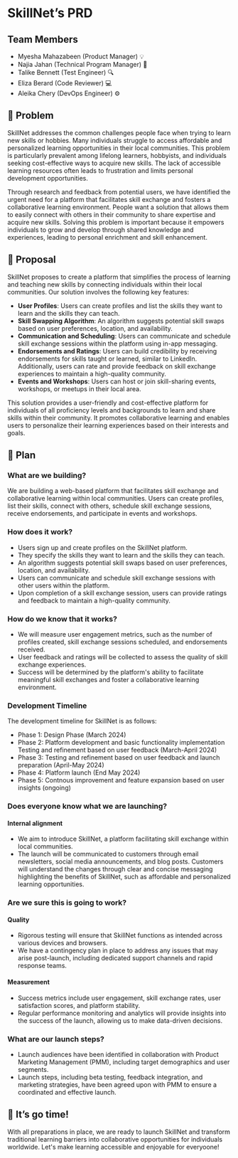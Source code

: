 # SkillNet’s PRD
## Team Members
- Myesha Mahazabeen (Product Manager) 💡
- Najia Jahan (Technical Program Manager) 📝
- Talike Bennett (Test Engineer) 🔍
- Eliza Berard (Code Reviewer) 💻
- Aleika Chery (DevOps Engineer) ⚙️

## 👀 Problem

SkillNet addresses the common challenges people face when trying to learn new skills or hobbies. Many individuals struggle to access affordable and personalized learning opportunities in their local communities. This problem is particularly prevalent among lifelong learners, hobbyists, and individuals seeking cost-effective ways to acquire new skills. The lack of accessible learning resources often leads to frustration and limits personal development opportunities.

Through research and feedback from potential users, we have identified the urgent need for a platform that facilitates skill exchange and fosters a collaborative learning environment. People want a solution that allows them to easily connect with others in their community to share expertise and acquire new skills. Solving this problem is important because it empowers individuals to grow and develop through shared knowledge and experiences, leading to personal enrichment and skill enhancement.

## 💭 Proposal

SkillNet proposes to create a platform that simplifies the process of learning and teaching new skills by connecting individuals within their local communities. Our solution involves the following key features:

- **User Profiles**: Users can create profiles and list the skills they want to learn and the skills they can teach.
- **Skill Swapping Algorithm**: An algorithm suggests potential skill swaps based on user preferences, location, and availability.
- **Communication and Scheduling**: Users can communicate and schedule skill exchange sessions within the platform using in-app messaging.
- **Endorsements and Ratings**: Users can build credibility by receiving endorsements for skills taught or learned, similar to LinkedIn. Additionally, users can rate and provide feedback on skill exchange experiences to maintain a high-quality community.
- **Events and Workshops**: Users can host or join skill-sharing events, workshops, or meetups in their local area.

This solution provides a user-friendly and cost-effective platform for individuals of all proficiency levels and backgrounds to learn and share skills within their community. It promotes collaborative learning and enables users to personalize their learning experiences based on their interests and goals.

## 🛫 Plan

### What are we building?
We are building a web-based platform that facilitates skill exchange and collaborative learning within local communities. Users can create profiles, list their skills, connect with others, schedule skill exchange sessions, receive endorsements, and participate in events and workshops.

### How does it work?
- Users sign up and create profiles on the SkillNet platform.
- They specify the skills they want to learn and the skills they can teach.
- An algorithm suggests potential skill swaps based on user preferences, location, and availability.
- Users can communicate and schedule skill exchange sessions with other users within the platform.
- Upon completion of a skill exchange session, users can provide ratings and feedback to maintain a high-quality community.

### How do we know that it works?
- We will measure user engagement metrics, such as the number of profiles created, skill exchange sessions scheduled, and endorsements received.
- User feedback and ratings will be collected to assess the quality of skill exchange experiences.
- Success will be determined by the platform's ability to facilitate meaningful skill exchanges and foster a collaborative learning environment.

### Development Timeline

The development timeline for SkillNet is as follows:
- Phase 1: Design Phase (March 2024)
- Phase 2: Platform development and basic functionality implementation Testing and refinement based on user feedback (March-April 2024)
- Phase 3: Testing and refinement based on user feedback and launch preparation  (April-May 2024)
- Phase 4: Platform launch (End May 2024)
- Phase 5: Contnous improvement and feature expansion based on user insights (ongoing)

### Does everyone know what we are launching?

#### Internal alignment

- We aim to introduce SkillNet, a platform facilitating skill exchange within local communities.
- The launch will be communicated to customers through email newsletters, social media announcements, and blog posts.
Customers will understand the changes through clear and concise messaging highlighting the benefits of SkillNet, such as affordable and personalized learning opportunities.

### Are we sure this is going to work?

#### Quality

- Rigorous testing will ensure that SkillNet functions as intended across various devices and browsers.
- We have a contingency plan in place to address any issues that may arise post-launch, including dedicated support channels and rapid response teams.

#### Measurement

- Success metrics include user engagement, skill exchange rates, user satisfaction scores, and platform stability.
- Regular performance monitoring and analytics will provide insights into the success of the launch, allowing us to make data-driven decisions.

### What are our launch steps?

- Launch audiences have been identified in collaboration with Product Marketing Management (PMM), including target demographics and user segments.
- Launch steps, including beta testing, feedback integration, and marketing strategies, have been agreed upon with PMM to ensure a coordinated and effective launch.

## 🚀 It’s go time!
With all preparations in place, we are ready to launch SkillNet and transform traditional learning barriers into collaborative opportunities for individuals worldwide. Let's make learning accessible and enjoyable for everyoone!
